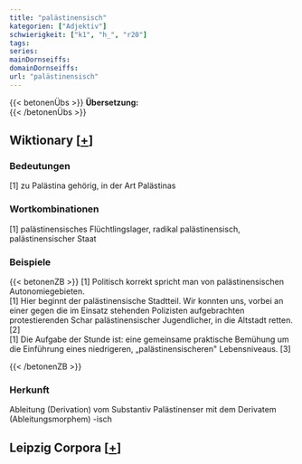 ```yaml
---
title: "palästinensisch"
kategorien: ["Adjektiv"]
schwierigkeit: ["k1", "h_", "r20"]
tags:
series:
mainDornseiffs:
domainDornseiffs:
url: "palästinensisch"
---
```


{{< betonenÜbs >}}
**Übersetzung:**  
{{< /betonenÜbs >}}

## Wiktionary [[+](https://de.wiktionary.org/wiki/palästinensisch)]

### Bedeutungen
[1] zu Palästina gehörig, in der Art Palästinas  

### Wortkombinationen
[1] palästinensisches Flüchtlingslager, radikal palästinensisch, palästinensischer Staat  

### Beispiele
{{< betonenZB >}}
[1] Politisch korrekt spricht man von palästinensischen Autonomiegebieten.  
[1] Hier beginnt der palästinensische Stadtteil. Wir konnten uns, vorbei an einer gegen die im Einsatz stehenden Polizisten aufgebrachten protestierenden Schar palästinensischer Jugendlicher, in die Altstadt retten.[2]  
[1] Die Aufgabe der Stunde ist: eine gemeinsame praktische Bemühung um die Einführung eines niedrigeren, „palästinensischeren" Lebensniveaus. [3]  

{{< /betonenZB >}}
### Herkunft
Ableitung (Derivation) vom Substantiv Palästinenser mit dem Derivatem (Ableitungsmorphem) -isch  


## Leipzig Corpora [[+](https://corpora.uni-leipzig.de/en/res?word=palästinensisch&corpusId=deu_newscrawl-public_2018)]

